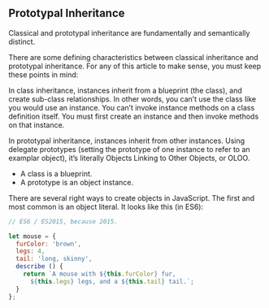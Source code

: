 
## Prototypal Inheritance

Classical and prototypal inheritance are fundamentally and semantically distinct.

There are some defining characteristics between classical inheritance and prototypal inheritance. For any of this article to make sense, you must keep these points in mind:

In class inheritance, instances inherit from a blueprint (the class), and create sub-class relationships. In other words, you can’t use the class like you would use an instance. You can’t invoke instance methods on a class definition itself. You must first create an instance and then invoke methods on that instance.

In prototypal inheritance, instances inherit from other instances. Using delegate prototypes (setting the prototype of one instance to refer to an examplar object), it’s literally Objects Linking to Other Objects, or OLOO.

- A class is a blueprint.
- A prototype is an object instance.

There are several right ways to create objects in JavaScript. The first and most common is an object literal. It looks like this (in ES6):

```javascript
// ES6 / ES2015, because 2015.

let mouse = {
  furColor: 'brown',
  legs: 4,
  tail: 'long, skinny',
  describe () {
    return `A mouse with ${this.furColor} fur,
      ${this.legs} legs, and a ${this.tail} tail.`;
  }
};
```


